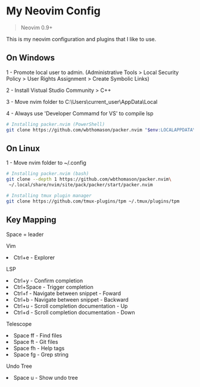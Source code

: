 # My Neovim Config

>Neovim 0.9+

This is my neovim configuration and plugins that I like to use.

## On Windows
1 - Promote local user to admin. (Administrative Tools > Local Security Policy > User Rights Assignment > Create Symbolic Links)

2 - Install Vistual Studio Community > C++

3 - Move nvim folder to C:\Users\current_user\AppData\Local

4 - Always use 'Developer Commamd for VS' to compile lsp

```bash
# Installing packer.nvim (PowerShell)
git clone https://github.com/wbthomason/packer.nvim "$env:LOCALAPPDATA\nvim-data\site\pack\packer\start\packer.nvim"
```

## On Linux

1 -  Move nvim folder to ~/.config

```bash
# Installing packer.nvim (bash)
git clone --depth 1 https://github.com/wbthomason/packer.nvim\
 ~/.local/share/nvim/site/pack/packer/start/packer.nvim

# Installing tmux plugin manager
git clone https://github.com/tmux-plugins/tpm ~/.tmux/plugins/tpm
```

## Key Mapping
Space = leader

Vim
<li>Ctrl+e - Explorer</li><p />

LSP
<li>Ctrl+y - Confirm completion</li>
<li>Ctrl+Space - Trigger completion</li>
<li>Ctrl+f - Navigate between snippet - Foward</li>
<li>Ctrl+b - Navigate between snippet - Backward</li>
<li>Ctrl+u - Scroll completion documentation - Up</li>
<li>Ctrl+d - Scroll completion documentation - Down</li><p />

Telescope

<li>Space ff - Find files</li>
<li>Space ft - Git files</li>
<li>Space fh - Help tags</li>
<li>Space fg - Grep string</li><p />

Undo Tree

<li>Space u - Show undo tree</li>
